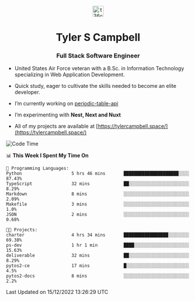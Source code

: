 <p align="center">
<a href="https://www.linkedin.com/in/t36campbell" target="blank"><img align="center" src="https://ik.imagekit.io/t36campbell/Portfolio/linkedin.png.original_m8bbGgPh6.png" alt="t36campbell" height="30" width="30" /></a>
</p>
<h1 align="center">Tyler S Campbell</h1>
<h3 align="center">Full Stack Software Engineer</h3>

* United States Air Force veteran with a B.Sc. in Information Technology specializing in Web Application Development. 

* Quick study, eager to cultivate the skills needed to become an elite developer.

* I’m currently working on [periodic-table-api](https://github.com/t36campbell/periodic-table-api)

* I’m experimenting with **Nest, Next and Nuxt**

* All of my projects are available at [https://tylercampbell.space/](https://tylercampbell.space/)

<!--START_SECTION:waka-->
![Code Time](http://img.shields.io/badge/Code%20Time-2%2C045%20hrs%204%20mins-blue)

📊 **This Week I Spent My Time On** 

```text
💬 Programming Languages: 
Python                   5 hrs 46 mins       █████████████████████░░░░   87.43% 
TypeScript               32 mins             ██░░░░░░░░░░░░░░░░░░░░░░░   8.29% 
Markdown                 8 mins              ░░░░░░░░░░░░░░░░░░░░░░░░░   2.09% 
Makefile                 3 mins              ░░░░░░░░░░░░░░░░░░░░░░░░░   1.0% 
JSON                     2 mins              ░░░░░░░░░░░░░░░░░░░░░░░░░   0.68%

🐱‍💻 Projects: 
charter                  4 hrs 34 mins       █████████████████░░░░░░░░   69.38% 
ps-dev                   1 hr 1 min          ████░░░░░░░░░░░░░░░░░░░░░   15.63% 
deliverable              32 mins             ██░░░░░░░░░░░░░░░░░░░░░░░   8.29% 
pytos2-ce                17 mins             █░░░░░░░░░░░░░░░░░░░░░░░░   4.5% 
pytos2-docs              8 mins              ░░░░░░░░░░░░░░░░░░░░░░░░░   2.2%

```


 Last Updated on 15/12/2022 13:26:29 UTC
<!--END_SECTION:waka-->
